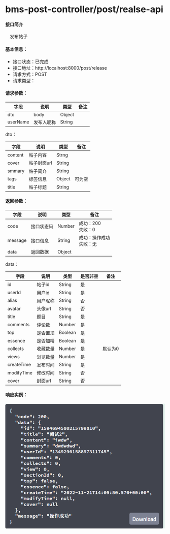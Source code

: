 # bms-post-controller/post/realse-api
#### 接口简介
&emsp;发布帖子&emsp;

#### 基本信息：
+ 接口状态：已完成
+ 接口地址：http://localhost:8000/post/release
+ 请求方式：POST
+ 请求类型：
#### 请求参数：
| 字段     | 说明       | 类型   | 备注 |
| -------- | ---------- | ------ | ---- |
| dto      | body       | Object |      |
| userName | 发布人昵称 | String |      |

dto：

| 字段    | 说明        | 类型   | 备注   |
| ------- | ----------- | ------ | ------ |
| content | 帖子内容    | Strng  |        |
| cover   | 帖子封面url | String |        |
| smmary  | 帖子简介    | String |        |
| tags    | 标签信息    | Object | 可为空 |
| title   | 帖子标题    | String |        |

#### 返回参数：

| 字段    | 说明       | 类型   | 备注                         |
| ------- | ---------- | ------ | ---------------------------- |
| code    | 接口状态码 | Number | 成功：200 <br> 失败：0       |
| message | 接口信息   | String | 成功：操作成功 <br> 失败：无 |
| data    | 返回数据   | Object |                              |


data：

| 字段       | 说明     | 类型    | 是否非空 | 备注    |
| ---------- | -------- | ------- | -------- | ------- |
| id         | 帖子id   | String  | 是       |         |
| userId     | 用户id   | String  | 是       |         |
| alias      | 用户昵称 | String  | 否       |         |
| avatar     | 头像url  | String  | 否       |         |
| title      | 题目     | String  | 是       |         |
| comments   | 评论数   | Number  | 是       |         |
| top        | 是否置顶 | Boolean | 是       |         |
| essence    | 是否加精 | Boolean | 是       |         |
| collects   | 收藏数量 | Number  | 是       | 默认为0 |
| views      | 浏览数量 | Number  | 是       |         |
| createTime | 发布时间 | String  | 是       |         |
| modifyTime | 修改时间 | String  | 否       |         |
| cover      | 封面url  | String  | 否       |         |




#### 响应实例：

![image-20221121223637195](images/image-20221121223637195.png)